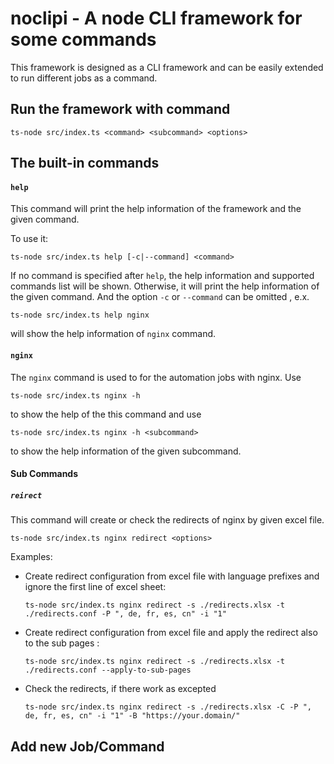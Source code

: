 noclipi - A node CLI framework for some commands
================

This framework is designed as a CLI framework and can be easily extended to run different jobs as a command.

## Run the framework with command
    
    ts-node src/index.ts <command> <subcommand> <options>

## The built-in commands
#### `help`
This command will print the help information of the framework and the given command. 

To use it:

    ts-node src/index.ts help [-c|--command] <command>
    
If no command is specified after `help`, the help information and supported commands list will be shown. Otherwise, it will
print the help information of the given command. And the option `-c` or `--command` can be omitted , e.x.

    ts-node src/index.ts help nginx

will show the help information of `nginx` command.

#### `nginx`
The `nginx` command is used to for the automation jobs with nginx. Use

    ts-node src/index.ts nginx -h

to show the help of the this command and use

    ts-node src/index.ts nginx -h <subcommand>
    
to show the help information of the given subcommand.

#### Sub Commands
##### `reirect`
This command will create or check the redirects of nginx by given excel file.

    ts-node src/index.ts nginx redirect <options>

Examples:
- Create redirect configuration from excel file with language prefixes and ignore the first line of excel sheet:
    ```
    ts-node src/index.ts nginx redirect -s ./redirects.xlsx -t ./redirects.conf -P ", de, fr, es, cn" -i "1"
    ```
- Create redirect configuration from excel file and apply the redirect also to the sub pages :
    ```
    ts-node src/index.ts nginx redirect -s ./redirects.xlsx -t ./redirects.conf --apply-to-sub-pages
    ```
- Check the redirects, if there work as excepted
    ```
    ts-node src/index.ts nginx redirect -s ./redirects.xlsx -C -P ", de, fr, es, cn" -i "1" -B "https://your.domain/"
    ```
## Add new Job/Command
